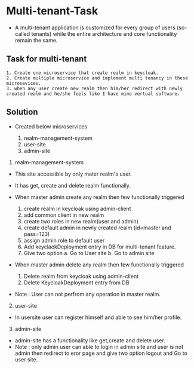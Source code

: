 Multi-tenant-Task
=================

- A multi-tenant application is customized for every group of users (so-called tenants) while the entire architecture and core functionality remain the same.


Task for multi-tenant
---------------------

	1. Create one microservice that create realm in keycloak.
	2. Create multiple microservice and implement multi tenancy in these microsevices.
	3. when any user create new realm then him/her redirect with newly created realm and he/she feels like I have mine vertual software.


Solution
--------

- Created below microservices

	1. realm-management-system
	2. user-site
	3. admin-site
	
1. realm-management-system
- This site accessible by only mater realm's user.
- It has get, create and delete realm functionally.

- When master admin create any realm then few functionally triggered

	1. create realm in keycloak using admin-client
	2. add common client in new realm
	3. create two roles in new realm(user and admin)
	4. create default admin in newly created realm  (id=master and pass=123)
	5. assign admin role to default user
	6. Add keyclaokDeployment entry in DB for multi-tenant feature.
	7. Give two option 
		a. Go to User site
		b. Go to admin site

- When master admin delete any realm then few functionally triggered

	1. Delete realm from keycloak using admin-client
	2. Delete KeycloakDeployment entry from DB

- Note : User can not perfrom any operation in master realm.


2. user-site
- In usersite user can register himself and able to see him/her profile.

3. admin-site
- admin-site has a functionality like get,create and delete user.
- Note : only admin user can able to login in admin site and user is not admin then redirect to eror page and give two option logout and Go to user site.



